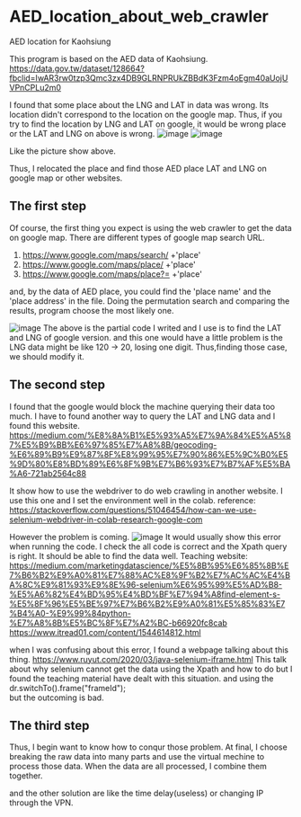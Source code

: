 # AED_location_about_web_crawler
AED location for Kaohsiung

This program is based on the AED data of Kaohsiung.
https://data.gov.tw/dataset/128664?fbclid=IwAR3rw0tzp3Qmc3zx4DB9GLRNPRUkZBBdK3Fzm4oEgm40aUojUVPnCPLu2m0

I found that some place about the LNG and LAT in data was wrong.
Its location didn't correspond to the location on the google map.
Thus, if you try to find the location by LNG and LAT on google, it would be wrong place or the LAT and LNG on above is wrong.
![image](https://user-images.githubusercontent.com/77832676/144640013-b72a16cf-99a3-4f1c-93d3-79139392662c.png)
![image](https://user-images.githubusercontent.com/77832676/144640043-510e6004-47bf-4689-817b-e1eee52703c0.png)

Like the picture show above.

Thus, I relocated the place and find those AED place LAT and LNG on google map or other websites.

## The first step 

Of course, the first thing you expect is using the web crawler to get the data on google map.
There are different types of google map search URL.
1. https://www.google.com/maps/search/  +'place'
2. https://www.google.com/maps/place/   +'place' 
3. https://www.google.com/maps/place?=  +'place'

and, by the data of AED place, you could find the 'place name' and the 'place address' in the file.
Doing the permutation search and comparing the results, program choose the most likely one.

![image](https://user-images.githubusercontent.com/77832676/144641668-150ca299-fdbf-424d-88d2-945fedb9c74f.png)
The above is the partial code I writed and I use is to find the LAT and LNG of google version.
and this one would have a little problem is the LNG data might be like 120 -> 20, losing one digit.
Thus,finding those case, we should modify it. 

## The second step 
I found that the google would block the machine querying their data too much.
I have to found another way to query the LAT and LNG data and I found this website.
https://medium.com/%E8%8A%B1%E5%93%A5%E7%9A%84%E5%A5%87%E5%B9%BB%E6%97%85%E7%A8%8B/geocoding-%E6%89%B9%E9%87%8F%E8%99%95%E7%90%86%E5%9C%B0%E5%9D%80%E8%BD%89%E6%8F%9B%E7%B6%93%E7%B7%AF%E5%BA%A6-721ab2564c88

It show how to use the webdriver to do web crawling in another website.
I use this one and I set the environment well in the colab. reference: https://stackoverflow.com/questions/51046454/how-can-we-use-selenium-webdriver-in-colab-research-google-com

However the problem is coming.
![image](https://user-images.githubusercontent.com/77832676/144643425-4778a0fb-cf2e-4964-a7b3-dca0fd74a603.png)
It would usually show this error when running the code.
I check the all code is correct and the Xpath query is right. It should be able to find the data well.
Teaching website:
https://medium.com/marketingdatascience/%E5%8B%95%E6%85%8B%E7%B6%B2%E9%A0%81%E7%88%AC%E8%9F%B2%E7%AC%AC%E4%BA%8C%E9%81%93%E9%8E%96-selenium%E6%95%99%E5%AD%B8-%E5%A6%82%E4%BD%95%E4%BD%BF%E7%94%A8find-element-s-%E5%8F%96%E5%BE%97%E7%B6%B2%E9%A0%81%E5%85%83%E7%B4%A0-%E9%99%84python-%E7%A8%8B%E5%BC%8F%E7%A2%BC-b66920fc8cab
https://www.itread01.com/content/1544614812.html

when I was confusing about this error, I found a webpage talking about this thing.
https://www.ruyut.com/2020/03/java-selenium-iframe.html
This talk about why selenium cannot get the data using the Xpath and how to do but I found the teaching material have dealt with this situation. 
and using the dr.switchTo().frame("frameId");  
but the outcoming is bad.


## The third step 

Thus, I begin want to know how to conqur those problem.
At final, I choose breaking the raw data into many parts and use the virtual mechine to process those data.
When the data are all processed, I combine them together.

and the other solution are like the time delay(useless) or changing IP through the VPN.   




